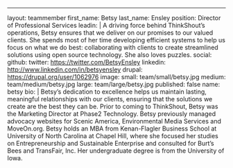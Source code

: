 ---
layout: teammember
first_name: Betsy
last_name: Ensley
position: Director of Professional Services
leadin: |
  A driving force behind ThinkShout’s operations, Betsy ensures that we deliver on our promises to our valued clients. She spends most of her time developing efficient systems to help us focus on what we do best: collaborating with clients to create streamlined solutions using open source technology. She also loves puzzles.
social:
  github:
  twitter: https://twitter.com/BetsyEnsley
  linkedin: http://www.linkedin.com/in/betsyensley
  drupal: https://drupal.org/user/1062976
image:
  small: team/small/betsy.jpg
  medium: team/medium/betsy.jpg
  large: team/large/betsy.jpg
published: false
name: betsy
bio: |
  Betsy’s dedication to excellence helps us maintain lasting, meaningful relationships with our clients, ensuring that the solutions we create are the best they can be. Prior to coming to ThinkShout, Betsy was the Marketing Director at Phase2 Technology. Betsy previously managed advocacy websites for Scenic America, Environmental Media Services and MoveOn.org. Betsy holds an MBA from Kenan-Flagler Business School at University of North Carolina at Chapel Hill, where she focused her studies on Entrepreneurship and Sustainable Enterprise and consulted for Burt’s Bees and TransFair, Inc. Her undergraduate degree is from the University of Iowa.
